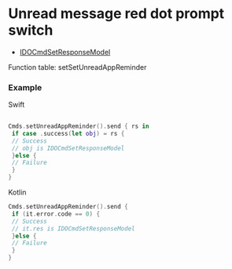 # Unread message red dot prompt switch
* [IDOCmdSetResponseModel](../model/IDOCmdSetResponseModel.md)

Function table: setSetUnreadAppReminder

### Example

Swift
```swift
 
Cmds.setUnreadAppReminder().send { rs in
 if case .success(let obj) = rs {
 // Success
 // obj is IDOCmdSetResponseModel
 }else {
 // Failure
 }
}
```

Kotlin
``` kotlin 
Cmds.setUnreadAppReminder().send {
 if (it.error.code == 0) {
 // Success 
 // it.res is IDOCmdSetResponseModel
 }else {
 // Failure 
 }
}
```
